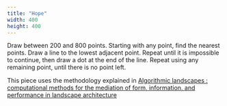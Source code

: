 ```yaml
---
title: "Hope"
width: 400
height: 400
---
```


Draw between 200 and 800 points. Starting with any point, find the nearest points. Draw a line to the lowest adjacent point. Repeat until it is impossible to continue, then draw a dot at the end of the line. Repeat using any remaining point, until there is no point left.

This piece uses the methodology explained in [Algorithmic landscapes : computational methods for the mediation of form, information, and performance in landscape architecture](https://www.repo.uni-hannover.de/handle/123456789/3768)
